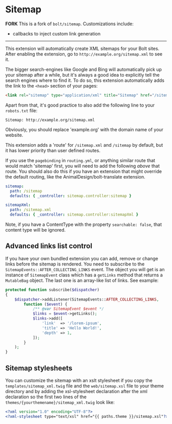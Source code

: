 Sitemap
=======
**FORK**
This is a fork of `bolt/sitemap`. 
Customizations include:
- callbacks to inject custom link generation
 ---

This extension will automatically create XML sitemaps for your Bolt sites.
After enabling the extension, go to `http://example.org/sitemap.xml` to see it.

The bigger search-engines like Google and Bing will automatically pick up your
sitemap after a while, but it's always a good idea to explicitly tell the
search engines where to find it. To do so, this extension automatically adds
the link to the `<head>` section of your pages:

```html
<link rel="sitemap" type="application/xml" title="Sitemap" href="/sitemap.xml" />
```

Apart from that, it's good practice to also add the following line to your
`robots.txt` file:

```
Sitemap: http://example.org/sitemap.xml
```

Obviously, you should replace 'example.org' with the domain name of your
website.

This extension adds a 'route' for `/sitemap.xml` and `/sitemap` by default, but
it has lower priority than user defined routes.

If you use the `pagebinding` in `routing.yml`, or anything similar route that
would match 'sitemap' first, you will need to add the following _above_ that
route. You should also do this if you have an extension that might override the
default routing, like the AnimalDesign/bolt-translate extension.

```yaml
sitemap:
  path: /sitemap
  defaults: { _controller: sitemap.controller:sitemap }

sitemapXml:
  path: /sitemap.xml
  defaults: { _controller: sitemap.controller:sitemapXml }
```

Note, if you have a ContentType with the property `searchable: false`, that
content type will be ignored.

## Advanced links list control

If you have your own bundled extension you can add, remove or change links
before the sitemap is rendered. You need to subscribe to the 
`SitemapEvents::AFTER_COLLECTING_LINKS` event. The object you will get is
an instance of `SitemapEvent` class which has a `getLinks` method that returns 
a `MutableBag` object. The last one is an array-like list of links. See example:

```php
protected function subscribe($dispatcher)
{
    $dispatcher->addListener(SitemapEvents::AFTER_COLLECTING_LINKS,
        function ($event) {
            /** @var SitemapEvent $event */
            $links = $event->getLinks();
            $links->add([
                'link'  => '/lorem-ipsum',
                'title' => 'Hello World!',
                'depth' => 1,
            ]);
        }
    );
}
```

## Sitemap stylesheets

You can customize the sitemap with an xslt stylesheet if you copy the `templates/sitemap_xml.twig`
file and the `web/sitemap.xsl` file to your theme directory and by adding the xsl-stylesheet declaration
after the xml declaration so the first two lines of the `themes/{yourthemename}/sitemap_xml.twig` look like:

```xml
<?xml version="1.0" encoding="UTF-8"?>
<?xml-stylesheet type="text/xsl" href="{{ paths.theme }}/sitemap.xsl"?>
```
